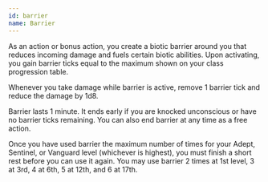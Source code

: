 ```yaml
---
id: barrier
name: Barrier
---
```

As an action or bonus action, you create a biotic barrier around you that reduces incoming damage and fuels certain 
biotic abilities. Upon activating, you gain barrier ticks equal to the maximum shown on your class progression table.

Whenever you take damage while barrier is active, remove 1 barrier tick and reduce the damage by 1d8.

Barrier lasts 1 minute. It ends early if you are knocked unconscious or have no barrier ticks remaining. 
You can also end barrier at any time as a free action.

Once you have used barrier the maximum number of times for your Adept, Sentinel, or Vanguard level (whichever is highest),
you must finish a short rest before you can use it again. You may use barrier 2 times at 1st level, 3 at 3rd, 4 at 6th,
5 at 12th, and 6 at 17th.
